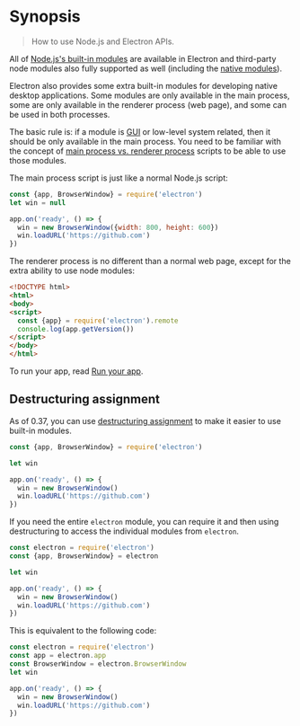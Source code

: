 # Synopsis

> How to use Node.js and Electron APIs.

All of [Node.js's built-in modules](https://nodejs.org/api/) are available in
Electron and third-party node modules also fully supported as well (including
the [native modules](../tutorial/using-native-node-modules.md)).

Electron also provides some extra built-in modules for developing native
desktop applications. Some modules are only available in the main process, some
are only available in the renderer process (web page), and some can be used in
both processes.

The basic rule is: if a module is [GUI][gui] or low-level system related, then
it should be only available in the main process. You need to be familiar with
the concept of [main process vs. renderer process](../tutorial/application-architecture.md#main-and-renderer-processes)
scripts to be able to use those modules.

The main process script is just like a normal Node.js script:

```javascript
const {app, BrowserWindow} = require('electron')
let win = null

app.on('ready', () => {
  win = new BrowserWindow({width: 800, height: 600})
  win.loadURL('https://github.com')
})
```

The renderer process is no different than a normal web page, except for the
extra ability to use node modules:

```html
<!DOCTYPE html>
<html>
<body>
<script>
  const {app} = require('electron').remote
  console.log(app.getVersion())
</script>
</body>
</html>
```

To run your app, read [Run your app](../tutorial/first-app.md#running-your-app).

## Destructuring assignment

As of 0.37, you can use
[destructuring assignment][destructuring-assignment] to make it easier to use
built-in modules.

```javascript
const {app, BrowserWindow} = require('electron')

let win

app.on('ready', () => {
  win = new BrowserWindow()
  win.loadURL('https://github.com')
})
```

If you need the entire `electron` module, you can require it and then using
destructuring to access the individual modules from `electron`.

```javascript
const electron = require('electron')
const {app, BrowserWindow} = electron

let win

app.on('ready', () => {
  win = new BrowserWindow()
  win.loadURL('https://github.com')
})
```

This is equivalent to the following code:

```javascript
const electron = require('electron')
const app = electron.app
const BrowserWindow = electron.BrowserWindow
let win

app.on('ready', () => {
  win = new BrowserWindow()
  win.loadURL('https://github.com')
})
```

[gui]: https://en.wikipedia.org/wiki/Graphical_user_interface
[destructuring-assignment]: https://developer.mozilla.org/en-US/docs/Web/JavaScript/Reference/Operators/Destructuring_assignment
